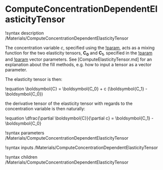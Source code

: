 # ComputeConcentrationDependentElasticityTensor

!syntax description /Materials/ComputeConcentrationDependentElasticityTensor

The concentration variable $c$, specified using the [!param](/Materials/ComputeConcentrationDependentElasticityTensor/c),
acts as a mixing function for the two elasticity tensors, $\boldsymbol{C_0}$ and $\boldsymbol{C_1}$, specified in the [!param](/Materials/ComputeConcentrationDependentElasticityTensor/C0_ijkl) and [!param](/Materials/ComputeConcentrationDependentElasticityTensor/C1_ijkl)
vector parameters. See [ComputeElasticityTensor.md] for an explanation about the fill methods, e.g. how to input a tensor as a vector parameter.

The elasticity tensor is then:

!equation
\boldsymbol{C} = \boldsymbol{C_0} + c (\boldsymbol{C_1} - \boldsymbol{C_0})

the derivative tensor of the elasticity tensor with regards to the concentration variable is then naturally:

!equation
\dfrac{\partial \boldsymbol{C}}{\partial c} = \boldsymbol{C_1} - \boldsymbol{C_0}

!syntax parameters /Materials/ComputeConcentrationDependentElasticityTensor

!syntax inputs /Materials/ComputeConcentrationDependentElasticityTensor

!syntax children /Materials/ComputeConcentrationDependentElasticityTensor
